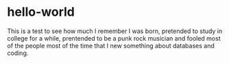 # hello-world
This is a test to see how much I remember
I was born, pretended to study in college for a while, 
prentended to be a punk rock musician and fooled
most of the people most of the time that I new
something about databases and coding.
